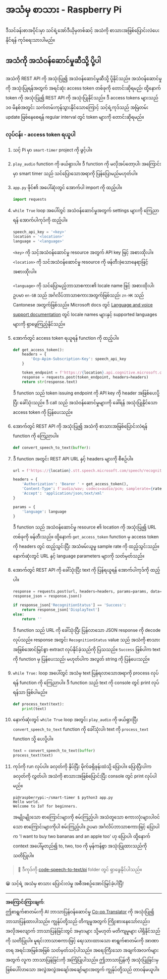 <!--
CO_OP_TRANSLATOR_METADATA:
{
  "original_hash": "af249a24d4fe4f4de4806adbc3bc9d86",
  "translation_date": "2025-08-28T16:30:20+00:00",
  "source_file": "6-consumer/lessons/1-speech-recognition/pi-speech-to-text.md",
  "language_code": "my"
}
-->
# အသံမှ စာသား - Raspberry Pi

ဒီသင်ခန်းစာအပိုင်းမှာ သင်ရဲ့အော်ဒီယိုမှတစ်ဆင့် အသံကို စာသားအဖြစ်ပြောင်းလဲပေးနိုင်ရန် ကုဒ်ရေးသားပါမည်။

## အသံကို အသံဝန်ဆောင်မှုဆီသို့ ပို့ပါ

အသံကို REST API ကို အသုံးပြု၍ အသံဝန်ဆောင်မှုဆီသို့ ပို့နိုင်သည်။ အသံဝန်ဆောင်မှုကို အသုံးပြုရန်အတွက် အရင်ဆုံး access token တစ်ခုကို တောင်းဆိုရမည်၊ ထို့နောက် token ကို အသုံးပြု၍ REST API ကို အသုံးပြုနိုင်သည်။ ဒီ access tokens များသည် ၁၀ မိနစ်အတွင်း သက်တမ်းကုန်သွားနိုင်သောကြောင့် သင့်ရဲ့ကုဒ်သည် အမြဲတမ်း update ဖြစ်နေစေရန် regular interval တွင် token များကို တောင်းဆိုရမည်။

### လုပ်ငန်း - access token ရယူပါ

1. သင့် Pi မှာ `smart-timer` project ကို ဖွင့်ပါ။

1. `play_audio` function ကို ဖယ်ရှားပါ။ ဒီ function ကို မလိုအပ်တော့ပါ၊ အကြောင်းမှာ smart timer သည် သင်ပြောသောအရာကို ပြန်ပြောမည်မဟုတ်ပါ။

1. `app.py` ဖိုင်၏ အပေါ်ဆုံးတွင် အောက်ပါ import ကို ထည့်ပါ။

    ```python
    import requests
    ```

1. `while True` loop အပေါ်တွင် အသံဝန်ဆောင်မှုအတွက် settings များကို ကြေညာရန် အောက်ပါကုဒ်ကို ထည့်ပါ။

    ```python
    speech_api_key = '<key>'
    location = '<location>'
    language = '<language>'
    ```

    `<key>` ကို သင့်အသံဝန်ဆောင်မှု resource အတွက် API key ဖြင့် အစားထိုးပါ။ `<location>` ကို သင်အသံဝန်ဆောင်မှု resource ကို ဖန်တီးခဲ့သောနေရာဖြင့် အစားထိုးပါ။

    `<language>` ကို သင်ပြောမည့်ဘာသာစကား၏ locale name ဖြင့် အစားထိုးပါ၊ ဥပမာ `en-GB` သည် အင်္ဂလိပ်ဘာသာစကားအတွက်ဖြစ်သည်၊ `zn-HK` သည် Cantonese အတွက်ဖြစ်သည်။ Microsoft docs တွင် [Language and voice support documentation](https://docs.microsoft.com/azure/cognitive-services/speech-service/language-support?WT.mc_id=academic-17441-jabenn#speech-to-text) တွင် locale names များနှင့် supported languages များကို ရှာဖွေကြည့်နိုင်သည်။

1. အောက်တွင် access token ရယူရန် function ကို ထည့်ပါ။

    ```python
    def get_access_token():
        headers = {
            'Ocp-Apim-Subscription-Key': speech_api_key
        }
    
        token_endpoint = f'https://{location}.api.cognitive.microsoft.com/sts/v1.0/issuetoken'
        response = requests.post(token_endpoint, headers=headers)
        return str(response.text)
    ```

    ဒီ function သည် token issuing endpoint ကို API key ကို header အဖြစ်ပေးပို့ပြီး ခေါ်သုံးသည်။ ဒီ call သည် အသံဝန်ဆောင်မှုများကို ခေါ်ရန် အသုံးပြုနိုင်သော access token ကို ပြန်ပေးသည်။

1. အောက်တွင် REST API ကို အသုံးပြု၍ အသံကို စာသားအဖြစ်ပြောင်းလဲရန် function ကို ကြေညာပါ။

    ```python
    def convert_speech_to_text(buffer):
    ```

1. ဒီ function အတွင်း REST API URL နှင့် headers များကို စီစဉ်ပါ။

    ```python
    url = f'https://{location}.stt.speech.microsoft.com/speech/recognition/conversation/cognitiveservices/v1'

    headers = {
        'Authorization': 'Bearer ' + get_access_token(),
        'Content-Type': f'audio/wav; codecs=audio/pcm; samplerate={rate}',
        'Accept': 'application/json;text/xml'
    }

    params = {
        'language': language
    }
    ```

    ဒီ function သည် အသံဝန်ဆောင်မှု resource ၏ location ကို အသုံးပြု၍ URL တစ်ခုကို ဖန်တီးသည်။ ထို့နောက် `get_access_token` function မှ access token ကို headers တွင် ထည့်သွင်းပြီး အသံဖမ်းယူမှု sample rate ကို ထည့်သွင်းသည်။ နောက်ဆုံးတွင် URL နှင့် language parameters များကို သတ်မှတ်သည်။

1. အောက်တွင် REST API ကို ခေါ်သုံးပြီး text ကို ပြန်ရယူရန် အောက်ပါကုဒ်ကို ထည့်ပါ။

    ```python
    response = requests.post(url, headers=headers, params=params, data=buffer)
    response_json = response.json()

    if response_json['RecognitionStatus'] == 'Success':
        return response_json['DisplayText']
    else:
        return ''
    ```

    ဒီ function သည် URL ကို ခေါ်သုံးပြီး ပြန်လာသော JSON response ကို decode လုပ်သည်။ response အတွင်း `RecognitionStatus` value သည် အသံကို စာသားအဖြစ်အောင်မြင်စွာ extract လုပ်နိုင်ခဲ့သည်ကို ပြသသည်။ `Success` ဖြစ်ပါက text ကို function မှ ပြန်ပေးသည်၊ မဟုတ်ပါက အလွတ် string ကို ပြန်ပေးသည်။

1. `while True:` loop အပေါ်တွင် အသံမှ text ပြန်ရလာသောအရာကို process လုပ်ရန် function ကို ကြေညာပါ။ ဒီ function သည် text ကို console တွင် print လုပ်ရန်သာ ဖြစ်ပါမည်။

    ```python
    def process_text(text):
        print(text)
    ```

1. နောက်ဆုံးတွင် `while True` loop အတွင်း `play_audio` ကို ဖယ်ရှားပြီး `convert_speech_to_text` function ကို ခေါ်သုံးပါ၊ text ကို `process_text` function သို့ ပေးပို့ပါ။

    ```python
    text = convert_speech_to_text(buffer)
    process_text(text)
    ```

1. ကုဒ်ကို run လုပ်ပါ။ ခလုတ်ကို နှိပ်ပြီး မိုက်ခရိုဖုန်းထဲသို့ ပြောပါ။ ပြောပြီးပါက ခလုတ်ကို လွှတ်ပါ၊ အသံကို စာသားအဖြစ်ပြောင်းပြီး console တွင် print လုပ်ပါမည်။

    ```output
    pi@raspberrypi:~/smart-timer $ python3 app.py 
    Hello world.
    Welcome to IoT for beginners.
    ```

    အမျိုးမျိုးသော စာကြောင်းများကို စမ်းကြည့်ပါ၊ အသံတူသော စကားလုံးများပါဝင်သော စာကြောင်းများကိုပါ စမ်းကြည့်ပါ။ ဥပမာ အင်္ဂလိပ်ဘာသာစကားဖြင့် ပြောပါက 'I want to buy two bananas and an apple too' ဟု ပြောပါ၊ ထို့နောက် context အပေါ်မူတည်၍ to, two, too ကို မှန်ကန်စွာ အသုံးပြုထားသည်ကို သတိပြုပါ။

> 💁 ဒီကုဒ်ကို [code-speech-to-text/pi](../../../../../6-consumer/lessons/1-speech-recognition/code-speech-to-text/pi) folder တွင် ရှာဖွေနိုင်ပါသည်။

😀 သင့်ရဲ့ အသံမှ စာသား ပြောင်းလဲမှု အစီအစဉ်အောင်မြင်ခဲ့ပါပြီ!

---

**အကြောင်းကြားချက်**:  
ဤစာရွက်စာတမ်းကို AI ဘာသာပြန်ဝန်ဆောင်မှု [Co-op Translator](https://github.com/Azure/co-op-translator) ကို အသုံးပြု၍ ဘာသာပြန်ထားပါသည်။ ကျွန်ုပ်တို့သည် တိကျမှုအတွက် ကြိုးစားနေသော်လည်း၊ အလိုအလျောက် ဘာသာပြန်ခြင်းတွင် အမှားများ သို့မဟုတ် မတိကျမှုများ ပါရှိနိုင်သည်ကို သတိပြုပါ။ မူရင်းဘာသာစကားဖြင့် ရေးသားထားသော စာရွက်စာတမ်းကို အာဏာတရ အရင်းအမြစ်အဖြစ် သတ်မှတ်သင့်ပါသည်။ အရေးကြီးသော အချက်အလက်များအတွက် လူက ဘာသာပြန်ခြင်းကို အကြံပြုပါသည်။ ဤဘာသာပြန်ကို အသုံးပြုခြင်းမှ ဖြစ်ပေါ်လာသော အလွဲအလွဲအချော်အချော်များအတွက် ကျွန်ုပ်တို့သည် တာဝန်မယူပါ။